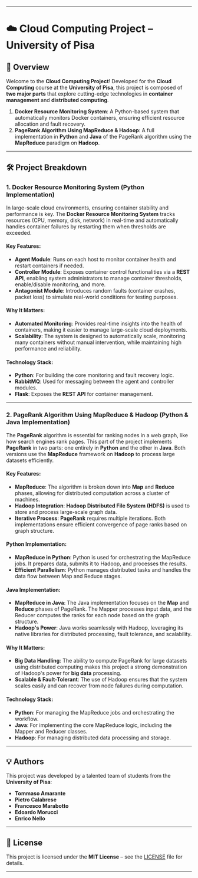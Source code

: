 
---

# ☁️ **Cloud Computing Project** – University of Pisa

## 🚀 **Overview**

Welcome to the **Cloud Computing Project**! Developed for the **Cloud Computing** course at the **University of Pisa**, this project is composed of **two major parts** that explore cutting-edge technologies in **container management** and **distributed computing**.

1. **Docker Resource Monitoring System**: A Python-based system that automatically monitors Docker containers, ensuring efficient resource allocation and fault recovery.
2. **PageRank Algorithm Using MapReduce & Hadoop**: A full implementation in **Python** and **Java** of the PageRank algorithm using the **MapReduce** paradigm on **Hadoop**.

---

## 🛠️ **Project Breakdown**

### **1. Docker Resource Monitoring System** (Python Implementation)

In large-scale cloud environments, ensuring container stability and performance is key. The **Docker Resource Monitoring System** tracks resources (CPU, memory, disk, network) in real-time and automatically handles container failures by restarting them when thresholds are exceeded.

#### **Key Features:**

* **Agent Module**: Runs on each host to monitor container health and restart containers if needed.
* **Controller Module**: Exposes container control functionalities via a **REST API**, enabling system administrators to manage container thresholds, enable/disable monitoring, and more.
* **Antagonist Module**: Introduces random faults (container crashes, packet loss) to simulate real-world conditions for testing purposes.

#### **Why It Matters:**

* **Automated Monitoring**: Provides real-time insights into the health of containers, making it easier to manage large-scale cloud deployments.
* **Scalability**: The system is designed to automatically scale, monitoring many containers without manual intervention, while maintaining high performance and reliability.

#### **Technology Stack**:

* **Python**: For building the core monitoring and fault recovery logic.
* **RabbitMQ**: Used for messaging between the agent and controller modules.
* **Flask**: Exposes the **REST API** for container management.

---

### **2. PageRank Algorithm Using MapReduce & Hadoop** (Python & Java Implementation)

The **PageRank** algorithm is essential for ranking nodes in a web graph, like how search engines rank pages. This part of the project implements **PageRank** in two parts: one entirely in **Python** and the other in **Java**. Both versions use the **MapReduce** framework on **Hadoop** to process large datasets efficiently.

#### **Key Features:**

* **MapReduce**: The algorithm is broken down into **Map** and **Reduce** phases, allowing for distributed computation across a cluster of machines.
* **Hadoop Integration**: **Hadoop Distributed File System (HDFS)** is used to store and process large-scale graph data.
* **Iterative Process**: **PageRank** requires multiple iterations. Both implementations ensure efficient convergence of page ranks based on graph structure.

#### **Python Implementation:**

* **MapReduce in Python**: Python is used for orchestrating the MapReduce jobs. It prepares data, submits it to Hadoop, and processes the results.
* **Efficient Parallelism**: Python manages distributed tasks and handles the data flow between Map and Reduce stages.

#### **Java Implementation:**

* **MapReduce in Java**: The Java implementation focuses on the **Map** and **Reduce** phases of PageRank. The Mapper processes input data, and the Reducer computes the ranks for each node based on the graph structure.
* **Hadoop's Power**: Java works seamlessly with Hadoop, leveraging its native libraries for distributed processing, fault tolerance, and scalability.

#### **Why It Matters:**

* **Big Data Handling**: The ability to compute PageRank for large datasets using distributed computing makes this project a strong demonstration of Hadoop's power for **big data** processing.
* **Scalable & Fault-Tolerant**: The use of Hadoop ensures that the system scales easily and can recover from node failures during computation.

#### **Technology Stack**:

* **Python**: For managing the MapReduce jobs and orchestrating the workflow.
* **Java**: For implementing the core MapReduce logic, including the Mapper and Reducer classes.
* **Hadoop**: For managing distributed data processing and storage.


---

## 💡 **Authors**

This project was developed by a talented team of students from the **University of Pisa**:

* **Tommaso Amarante**
* **Pietro Calabrese**
* **Francesco Marabotto**
* **Edoardo Morucci**
* **Enrico Nello**

---

## 📜 **License**

This project is licensed under the **MIT License** – see the [LICENSE](LICENSE) file for details.

---
